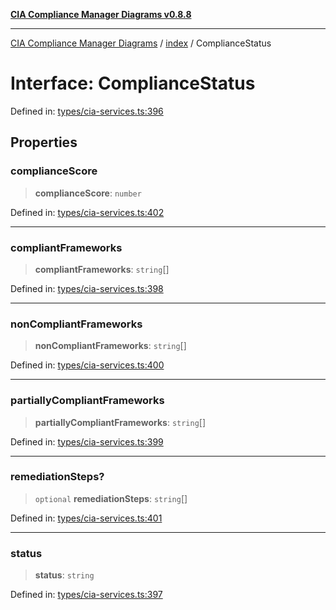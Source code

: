 [**CIA Compliance Manager Diagrams v0.8.8**](../../README.md)

***

[CIA Compliance Manager Diagrams](../../modules.md) / [index](../README.md) / ComplianceStatus

# Interface: ComplianceStatus

Defined in: [types/cia-services.ts:396](https://github.com/Hack23/cia-compliance-manager/blob/67855c73d041b21b5f90a46884e0e48cd0961cda/src/types/cia-services.ts#L396)

## Properties

### complianceScore

> **complianceScore**: `number`

Defined in: [types/cia-services.ts:402](https://github.com/Hack23/cia-compliance-manager/blob/67855c73d041b21b5f90a46884e0e48cd0961cda/src/types/cia-services.ts#L402)

***

### compliantFrameworks

> **compliantFrameworks**: `string`[]

Defined in: [types/cia-services.ts:398](https://github.com/Hack23/cia-compliance-manager/blob/67855c73d041b21b5f90a46884e0e48cd0961cda/src/types/cia-services.ts#L398)

***

### nonCompliantFrameworks

> **nonCompliantFrameworks**: `string`[]

Defined in: [types/cia-services.ts:400](https://github.com/Hack23/cia-compliance-manager/blob/67855c73d041b21b5f90a46884e0e48cd0961cda/src/types/cia-services.ts#L400)

***

### partiallyCompliantFrameworks

> **partiallyCompliantFrameworks**: `string`[]

Defined in: [types/cia-services.ts:399](https://github.com/Hack23/cia-compliance-manager/blob/67855c73d041b21b5f90a46884e0e48cd0961cda/src/types/cia-services.ts#L399)

***

### remediationSteps?

> `optional` **remediationSteps**: `string`[]

Defined in: [types/cia-services.ts:401](https://github.com/Hack23/cia-compliance-manager/blob/67855c73d041b21b5f90a46884e0e48cd0961cda/src/types/cia-services.ts#L401)

***

### status

> **status**: `string`

Defined in: [types/cia-services.ts:397](https://github.com/Hack23/cia-compliance-manager/blob/67855c73d041b21b5f90a46884e0e48cd0961cda/src/types/cia-services.ts#L397)
